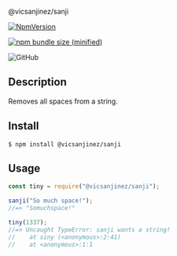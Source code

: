 @vicsanjinez/sanji


[![NpmVersion](https://img.shields.io/npm/v/@vicsanjinez/sanji.svg)](https://github.com/vicsanjinez/sanji.git)


[![npm bundle size (minified)](https://img.shields.io/bundlephobia/min/@vicsanjinez/sanji.svg)](https://github.com/vicsanjinez/sanji)


![GitHub](https://img.shields.io/github/license/mashape/apistatus.svg)



## Description

Removes all spaces from a string.

## Install

```
$ npm install @vicsanjinez/sanji
```

## Usage

```js
const tiny = require("@vicsanjinez/sanji");

sanji("So much space!");
//=> "Somuchspace!"

tiny(1337);
//=> Uncaught TypeError: sanji wants a string!
//    at siny (<anonymous>:2:41)
//    at <anonymous>:1:1
```